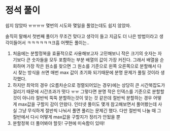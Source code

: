 # 정석 풀이



쉽지 않았따 ㅠㅠㅠㅠ 몇번의 시도와 몇일을 풀었는데도 쉽지 않았따.

솔직히 말해서 첫번째 풀이가 무조건 맞다고 생각이 들고 지금도 더 나은 방법이라고 생각이들어서 ㅋㅋㅋㅋㅋㅋ크흠 어쨋든 풀이는..



1. 처음에는 분할정복을 효율적으로 사용해보고자 고민해보니 작은 크기의 숫자는 자기보다 큰 숫자들을 모두 포함하는 부분 배열의 값이 가장 커진다. 그래서 배열을 순회하며 가장 작은 원소를 찾으면 그 원소를 기준으로 왼쪽 오른쪽으로 분할해서 다시 찾는 방식을 쓰면 매번 max 값이 초기화 되기때문에 분명 문제가 풀릴 것이라 생각했다.
2. 하지만 최악의 경우 (오름차순으로 정렬되어있는 경우)에는 상당히 큰 시간복잡도가 걸리기 때문에 시간초과가 떳다 ㅠㅠ 그렇다면 분명 작은 인덱스를 기준으로 분할할 것이 아니라 절반씩 뚝뚝 분할하는것이 맞는 것 같은데 절반씩 분할하는 경우 어떻게 max값을 구할지 감이 안왔다. 인터넷 풀이도 몇개 참고해보면서 풀어봤는데 사실 그냥 무식하게 절반씩 나눠서 풀면 풀리는 문제긴 했다. 다만 절반씩 나눌 때 그 절반에서 다시 어떻게 max값을 구할지가 정리가 안됬을 뿐 
3. 분할정복 더 풀어봐야 할듯! 구현에 미숙함이 있따!